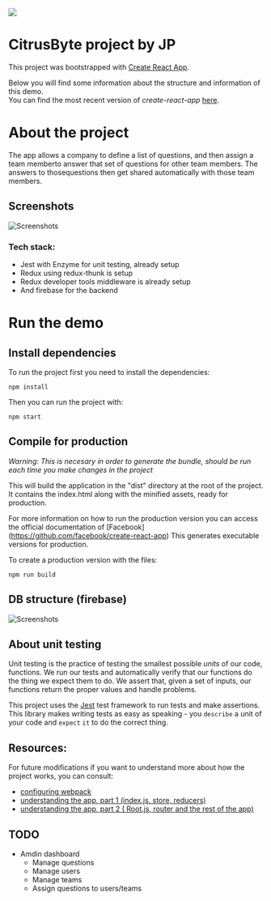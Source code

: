 ![](http://jpsierens.com/wp-content/uploads/2016/06/react-eco-wp.gif)

# CitrusByte project by JP

This project was bootstrapped with [Create React App](https://github.com/facebookincubator/create-react-app).

Below you will find some information about the structure and information of this demo.<br>
You can find the most recent version of *create-react-app* [here](https://github.com/facebookincubator/create-react-app/blob/master/packages/react-scripts/template/README.md).

# About the project

The app allows a company to define a list of questions, and then assign a team memberto answer that set of questions for other team members. The answers to thosequestions then get shared automatically with those team members.

## Screenshots
![Screenshots](https://image.ibb.co/gCm2aL/Give-Feedback-Landing.png)

### Tech stack:
- Jest with Enzyme for unit testing, already setup
- Redux using redux-thunk is setup
- Redux developer tools middleware is already setup
- And firebase for the backend

# Run the demo
## Install dependencies 
To run the project first you need to install the dependencies:

    npm install

Then you can run the project with:

    npm start


## Compile for production

*Warning: This is necesary in order to generate the bundle, should be run each time you make changes in the project*

This will build the application in the "dist" directory at the root of the project. It contains the index.html along with the minified assets, ready for production.

For more information on how to run the production version you can access the official documentation of [Facebook] (https://github.com/facebook/create-react-app)
This generates executable versions for production.

To create a production version with the files:

    npm run build

## DB structure (firebase)
![Screenshots](https://image.ibb.co/g3fqUf/Screen-Shot-2018-11-15-at-3-35-12-AM.png)

## About unit testing

Unit testing is the practice of testing the smallest possible _units_ of our
code, functions. We run our tests and automatically verify that our functions
do the thing we expect them to do. We assert that, given a set of inputs, our
functions return the proper values and handle problems.

This project uses the [Jest](https://github.com/facebook/jest) test
framework to run tests and make assertions. This library makes writing tests as easy as speaking - you
`describe` a unit of your code and `expect` `it` to do the correct thing.

## Resources:

For future modifications if you want to understand more about how the project works, you can consult:

-   [configuring webpack](http://jpsierens.com/tutorial-react-redux-webpack/)
-   [understanding the app, part 1 (index.js, store, reducers)](http://jpsierens.com/simple-react-redux-application/)
-   [understanding the app, part 2 ( Root.js, router and the rest of the app)](http://jpsierens.com/simple-react-redux-application-2/)


## TODO
- Amdin dashboard
  - Manage questions
  - Manage users
  - Manage teams
  - Assign questions to users/teams